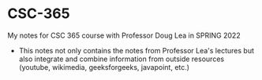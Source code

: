 # CSC-365

My notes for CSC 365 course with Professor Doug Lea in SPRING 2022

- This notes not only contains the notes from Professor Lea's lectures but also integrate and combine information from outside resources (youtube, wikimedia, geeksforgeeks, javapoint, etc.)
